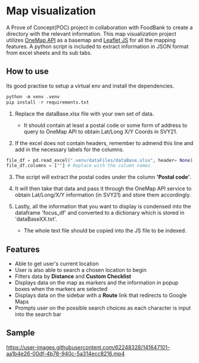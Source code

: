 # Map visualization

A Prove of Concept(POC) project in collaboration with FoodBank to create a directory with the relevant information. This map visualization project utilizes [OneMap API](https://www.onemap.gov.sg/home/) as a basemap and [Leaflet JS](https://leafletjs.com/) for all the mapping features. A python script is included to extract information in JSON format from excel sheets and its sub tabs.

## How to use

Its good practise to setup a virtual env and install the dependencies.

```python
python -m venv .venv
pip install -r requirements.txt
```

1) Replace the dataBase.xlsx file with your own set of data.
    - It should contain at least a postal code or some form of address to query to OneMap API to obtain Lat/Long X/Y Coords in SVY21.

2) If the excel does not contain headers, remember to admend this line and add in the necessary labels for the columns.

```python
file_df = pd.read_excel(".venv/dataFiles/dataBase.xlsx", header= None)
file_df.columns = [""] # Replace with the column names
```

3) The script will extract the postal codes under the column **'Postal code'**.

4) It will then take that data and pass it through the OneMap API service to obtain Lat/Long/X/Y information (in SVY21) and store them accordingly.

5) Lastly, all the information that you want to display is condensed into the dataframe 'focus_df' and converted to a dictionary which is stored in 'dataBaseXX.txt'.
    - The whole text file should be copied into the JS file to be indexed.  

## Features

- Able to get user's current location
- User is also able to search a chosen location to begin
- Filters data by **Distance** and **Custom Checklist**
- Displays data on the map as markers and the information in popup boxes when the markers are selected
- Displays data on the sidebar with a **Route** link that redirects to Google Maps
- Prompts user on the possible search choices as each character is input into the search bar

## Sample

https://user-images.githubusercontent.com/62248328/141647101-aa1b4e26-00df-4b78-940c-5a314ecc8216.mp4
